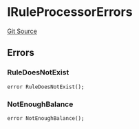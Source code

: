 # IRuleProcessorErrors
[Git Source](https://github.com/thrackle-io/tron/blob/fd00dd3f701afe5991226ded04be9da490ad380d/src/common/IErrors.sol)


## Errors
### RuleDoesNotExist

```solidity
error RuleDoesNotExist();
```

### NotEnoughBalance

```solidity
error NotEnoughBalance();
```

